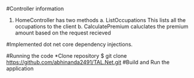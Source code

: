 #Controller information
1. HomeController has two methods
	a. ListOccupations 
		This lists all the occupations to the client
	b. CalculatePremium
		caluclates the premium amount based on the request recieved

#Implemented dot net core dependency injections.

#Running the code
	*Clone repository
		$ git clone https://github.com/abhinanda2491/TAL.Net.git
	#Build and Run the application